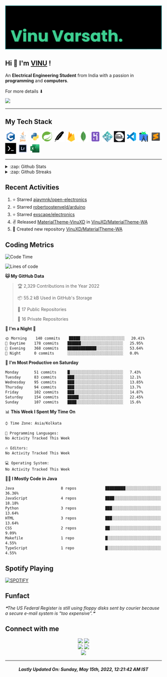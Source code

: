 [![banner](https://raw.githubusercontent.com/VinuXD/VinuXD/master/assets/banner.png)](https://vinuxd.github.io)

## **Hi 👋 I'm [VINU](https://vinuxd.github.io) !**

An **Electrical Engineering Student** from India with a passion in **programming** and **computers**.
<br/> <br/> For more details ⬇

<a href="https://VinuXD.github.io"><img src="https://img.shields.io/badge/website-000000?style=for-the-badge"></a>

---

## My Tech Stack

<div class="langs">

<img alt="C" width="35px" src="https://raw.githubusercontent.com/github/explore/f3e22f0dca2be955676bc70d6214b95b13354ee8/topics/c/c.png" >
<img alt="java" width="35px" src="https://raw.githubusercontent.com/github/explore/5b3600551e122a3277c2c5368af2ad5725ffa9a1/topics/java/java.png">
<img alt="python" width="35px" src="https://raw.githubusercontent.com/github/explore/80688e429a7d4ef2fca1e82350fe8e3517d3494d/topics/python/python.png">
<img alt="spring" width="35px" src="https://raw.githubusercontent.com/github/explore/80688e429a7d4ef2fca1e82350fe8e3517d3494d/topics/spring-boot/spring-boot.png" />
<img alt="maven" width="35px" src="https://raw.githubusercontent.com/VinuXD/VinuXD/master/assets/maven.png" />
<img alt="firebase" width="35px" src="https://raw.githubusercontent.com/github/explore/80688e429a7d4ef2fca1e82350fe8e3517d3494d/topics/firebase/firebase.png" />
<img alt="mongodb" width="35px" src="https://raw.githubusercontent.com/VinuXD/VinuXD/master/assets/mongodb.png" />
<img alt="heroku" width="35px" src="https://raw.githubusercontent.com/VinuXD/VinuXD/master/assets/heroku.png" />
<img alt="netlify" width="35px" src="https://raw.githubusercontent.com/VinuXD/VinuXD/master/assets/netlify.png" />
<img alt="railway" width="35px" src="https://raw.githubusercontent.com/VinuXD/VinuXD/master/assets/railway.png" />
<img alt="vscode" width="35px" src="https://raw.githubusercontent.com/VinuXD/VinuXD/master/assets/vscode.png" />
<img alt="android-studio" width="35px" src="https://raw.githubusercontent.com/VinuXD/VinuXD/master/assets/androidstudio.png" />
<img alt="sublime" width="35px" src="https://raw.githubusercontent.com/VinuXD/VinuXD/master/assets/sublime.png" />
<img alt="termux" width="35px" src="https://raw.githubusercontent.com/VinuXD/VinuXD/master/assets/termux.png" />
<img alt="lightroon" width="35px" src="https://raw.githubusercontent.com/VinuXD/VinuXD/master/assets/lightroom.png" />
<img alt="excel" width="35px" src="https://raw.githubusercontent.com/VinuXD/VinuXD/master/assets/excel.png" />

</div>

---

<details>
<summary>:zap: Github Stats</summary>
</br>
<p align="center"><a href=https://vinuxd.me><img src="https://github-readme-stats.vercel.app/api?username=vinuxd&hide=issues&show_icons=true&theme=chartreuse-dark&include_all_commits=true&count_private=true"/></a></p>
</details>

<details>
<summary>:zap: Github Streaks</summary>
 </br>
<p align="center"><a href=https://vinuxd.me><img src="http://github-readme-streak-stats.herokuapp.com?user=vinuxd&theme=chartreuse-dark&hide_border=false&date_format=j%20M%5B%20Y%5D"/></a></p>
</details>

## Recent Activities

<!--RECENT_ACTIVITY:start-->
1. ⭐ Starred [ajaymnk/open-electronics](https://github.com/ajaymnk/open-electronics)
2. ⭐ Starred [robertoostenveld/arduino](https://github.com/robertoostenveld/arduino)
3. ⭐ Starred [exscape/electronics](https://github.com/exscape/electronics)
4. ✌️ Released [MaterialTheme-VinuXD](https://github.com/VinuXD/MaterialTheme-WA/releases/tag/VinuXD) in [VinuXD/MaterialTheme-WA](https://github.com/VinuXD/MaterialTheme-WA)
5. 📔 Created new repository [VinuXD/MaterialTheme-WA](https://github.com/VinuXD/MaterialTheme-WA)
<!--RECENT_ACTIVITY:end-->

## Coding Metrics

<!--START_SECTION:waka-->
![Code Time](http://img.shields.io/badge/Code%20Time%20since%2021/1/2022-124%20hrs%2029%20mins-blue?style=plastic&logo=Codepen)

![Lines of code](https://img.shields.io/badge/From%20Hello%20World%20I%27ve%20Written-218%20Thousand%20lines%20of%20code-blue)

**🐱 My GitHub Data** 

> 🏆 2,329 Contributions in the Year 2022
 > 
> 📦 55.2 kB Used in GitHub's Storage 
 > 
> 📜 17 Public Repositories 
 > 
> 🔑 16 Private Repositories  
 > 
**👻 I'm a Night 🦉** 

```text
🌞 Morning    140 commits    █████░░░░░░░░░░░░░░░░░░░░   20.41% 
🌆 Daytime    178 commits    ██████░░░░░░░░░░░░░░░░░░░   25.95% 
🌃 Evening    368 commits    █████████████░░░░░░░░░░░░   53.64% 
🌙 Night      0 commits      ░░░░░░░░░░░░░░░░░░░░░░░░░   0.0%
```
📅 **I'm Most Productive on Saturday** 

```text
Monday       51 commits     █░░░░░░░░░░░░░░░░░░░░░░░░   7.43% 
Tuesday      83 commits     ███░░░░░░░░░░░░░░░░░░░░░░   12.1% 
Wednesday    95 commits     ███░░░░░░░░░░░░░░░░░░░░░░   13.85% 
Thursday     94 commits     ███░░░░░░░░░░░░░░░░░░░░░░   13.7% 
Friday       102 commits    ███░░░░░░░░░░░░░░░░░░░░░░   14.87% 
Saturday     154 commits    █████░░░░░░░░░░░░░░░░░░░░   22.45% 
Sunday       107 commits    ████░░░░░░░░░░░░░░░░░░░░░   15.6%
```


📊 **This Week I Spent My Time On** 

```text
⌚︎ Time Zone: Asia/Kolkata

💬 Programming Languages: 
No Activity Tracked This Week

🔥 Editors: 
No Activity Tracked This Week

💻 Operating System: 
No Activity Tracked This Week
```

**🧑‍💻 I Mostly Code in Java** 

```text
Java                     8 repos             █████████░░░░░░░░░░░░░░░░   36.36% 
JavaScript               4 repos             ████░░░░░░░░░░░░░░░░░░░░░   18.18% 
Python                   3 repos             ███░░░░░░░░░░░░░░░░░░░░░░   13.64% 
HTML                     3 repos             ███░░░░░░░░░░░░░░░░░░░░░░   13.64% 
CSS                      2 repos             ██░░░░░░░░░░░░░░░░░░░░░░░   9.09% 
Makefile                 1 repo              █░░░░░░░░░░░░░░░░░░░░░░░░   4.55% 
TypeScript               1 repo              █░░░░░░░░░░░░░░░░░░░░░░░░   4.55%
```



<!--END_SECTION:waka-->

## Spotify Playing

[![SPOTIFY](https://spotifyxd.vercel.app/api/spotify?background_color=000000&border_color=00ff7f)](https://open.spotify.com/user/31a2knpxmuez2uo44wigmbqxjapy?si=ORyXsvpDQy6DNbodyG10lA)

## Funfact

<!--STARTS_HERE_QUOTE_README-->
<i>❝The US Federal Register is still using floppy disks sent by courier because a secure e-mail system is “too expensive”.❞</i>
<!--ENDS_HERE_QUOTE_README-->

## Connect with me

<div align="center" class="first">
<a href="https://t.me/VinuXD"><img src="https://img.shields.io/badge/Telegram-2CA5E0?style=for-the-badge&logo=telegram&logoColor=white"></a>
<a href="mailto:vinuvarsath3@gmail.com"><img src="https://img.shields.io/badge/Gmail-D14836?style=for-the-badge&logo=gmail&logoColor=white"></a>
</div>

<div align="center" class="second">
<a href="https://dev.to/VinuXD"><img src="https://img.shields.io/badge/dev.to-0A0A0A?style=for-the-badge&logo=devdotto&logoColor=white"></a>
<a href="https://stackoverflow.com/users/17960559/vinuxd"><img src="https://img.shields.io/badge/StackOverFlow-orange?style=for-the-badge&logo=stackoverflow&logoColor=white"></a>
</div>

<div align="center" class="third">
<a href="https://VinuXD.github.io"><img src="https://img.shields.io/badge/website-000000?style=for-the-badge&logo=About.me&logoColor=white"></a>
</div>

---

<!--RECENT_ACTIVITY:last_update-->
<h5 align="center">Lastly Updated On: <b>Sunday, May 15th, 2022, 12:21:42 AM IST</b></h5>
<!--RECENT_ACTIVITY:last_update_end-->
